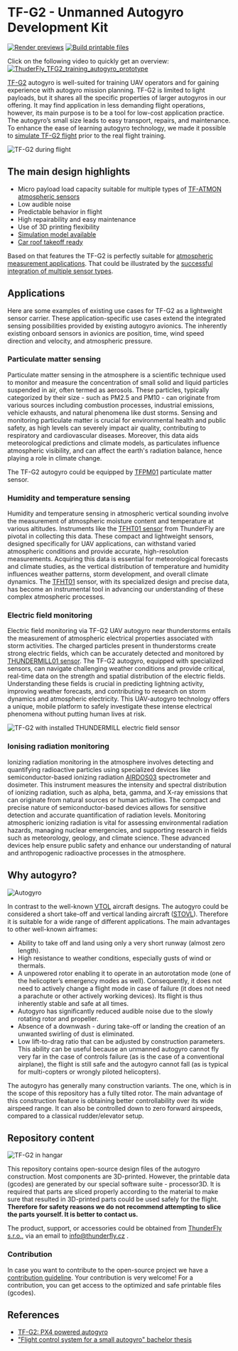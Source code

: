 # TF-G2 - Unmanned Autogyro Development Kit

[![Render previews](https://github.com/ThunderFly-aerospace/TF-G2/actions/workflows/render_previews.yml/badge.svg)](https://github.com/ThunderFly-aerospace/TF-G2/actions/workflows/render_previews.yml)
[![Build printable files](https://github.com/ThunderFly-aerospace/TF-G2/actions/workflows/printable_files.yml/badge.svg)](https://github.com/ThunderFly-aerospace/TF-G2/actions/workflows/printable_files.yml)

Click on the following video to quickly get an overview: 
[![ThuderFly_TFG2_training_autogyro_prototype](https://user-images.githubusercontent.com/5196729/144823035-37a70a1a-de21-4eb6-ab80-2aa2d4ea78db.gif)](http://www.youtube.com/watch?v=6PtS-MwnM_8)

[TF-G2](https://www.thunderfly.cz/tf-g2.html) autogyro is well-suited for training UAV operators and for gaining experience with autogyro mission planning. TF-G2 is limited to light payloads, but it shares all the specific properties of larger autogyros in our offering. It may find application in less demanding flight operations, however, its main purpose is to be a tool for low-cost application practice. The autogyro’s small size leads to easy transport, repairs, and maintenance.
To enhance the ease of learning autogyro technology, we made it possible to [simulate TF-G2 flight](https://github.com/ThunderFly-aerospace/PX4-FlightGear-Bridge) prior to the real flight training.

![TF-G2 during flight](/doc/img/TF-G2_fly_clouds.jpg)

## The main design highlights

  * Micro payload load capacity suitable for multiple types of [TF-ATMON atmospheric sensors](https://www.thunderfly.cz/tf-atmon.html)
  * Low audible noise
  * Predictable behavior in flight
  * High repairability and easy maintenance
  * Use of 3D printing flexibility
  * [Simulation model available](https://github.com/ThunderFly-aerospace/FlightGear-TF-G2)
  * [Car roof takeoff ready](https://github.com/ThunderFly-aerospace/TF-SIMPLEPLATFORM)

Based on that features the TF-G2 is perfectly suitable for [atmospheric measurement applications](https://www.thunderfly.cz/tf-atmon.html). That could be illustrated by the [successful integration of multiple sensor types](https://github.com/ThunderFly-aerospace/TFUNIPAYLOAD01). 

## Applications
Here are some examples of existing use cases for TF-G2 as a lightweight sensor carrier. These application-specific use cases extend the integrated sensing possibilities provided by existing autogyro avionics. The inherently existing onboard sensors in avionics are position, time, wind speed direction and velocity, and atmospheric pressure.

### Particulate matter sensing

Particulate matter sensing in the atmosphere is a scientific technique used to monitor and measure the concentration of small solid and liquid particles suspended in air, often termed as aerosols. These particles, typically categorized by their size - such as PM2.5 and PM10 - can originate from various sources including combustion processes, industrial emissions, vehicle exhausts, and natural phenomena like dust storms. Sensing and monitoring particulate matter is crucial for environmental health and public safety, as high levels can severely impact air quality, contributing to respiratory and cardiovascular diseases. Moreover, this data aids meteorological predictions and climate models, as particulates influence atmospheric visibility, and can affect the earth's radiation balance, hence playing a role in climate change.

The TF-G2 autogyro could be equipped by [TFPM01](https://github.com/ThunderFly-aerospace/TFPM01) particulate matter sensor. 

### Humidity and temperature sensing

Humidity and temperature sensing in atmospheric vertical sounding involve the measurement of atmospheric moisture content and temperature at various altitudes. Instruments like the [TFHT01 sensor](https://github.com/ThunderFly-aerospace/TFHT01)  from ThunderFly are pivotal in collecting this data. These compact and lightweight sensors, designed specifically for UAV applications, can withstand varied atmospheric conditions and provide accurate, high-resolution measurements. Acquiring this data is essential for meteorological forecasts and climate studies, as the vertical distribution of temperature and humidity influences weather patterns, storm development, and overall climate dynamics. The [TFHT01](https://github.com/ThunderFly-aerospace/TFHT01) sensor, with its specialized design and precise data, has become an instrumental tool in advancing our understanding of these complex atmospheric processes.

### Electric field monitoring

Electric field monitoring via TF-G2 UAV autogyro near thunderstorms entails the measurement of atmospheric electrical properties associated with storm activities. The charged particles present in thunderstorms create strong electric fields, which can be accurately detected and monitored by [THUNDERMILL01 sensor](https://github.com/UniversalScientificTechnologies/THUNDERMILL01). The TF-G2 autogyro, equipped with specialized sensors, can navigate challenging weather conditions and provide critical, real-time data on the strength and spatial distribution of the electric fields. Understanding these fields is crucial in predicting lightning activity, improving weather forecasts, and contributing to research on storm dynamics and atmospheric electricity. This UAV-autogyro technology offers a unique, mobile platform to safely investigate these intense electrical phenomena without putting human lives at risk.

![TF-G2 with installed THUNDERMILL electric field sensor](./doc/img/TF-G2_THUNDERMILL.jpg)

### Ionising radiation monitoring

Ionizing radiation monitoring in the atmosphere involves detecting and quantifying radioactive particles using specialized devices like semiconductor-based ionizing radiation [AIRDOS03](https://www.ust.cz/UST-dosimeters/AIRDOS/#airdos03-uavdos) spectrometer and dosimeter. This instrument measures the intensity and spectral distribution of ionizing radiation, such as alpha, beta, gamma, and X-ray emissions that can originate from natural sources or human activities. The compact and precise nature of semiconductor-based devices allows for sensitive detection and accurate quantification of radiation levels. Monitoring atmospheric ionizing radiation is vital for assessing environmental radiation hazards, managing nuclear emergencies, and supporting research in fields such as meteorology, geology, and climate science. These advanced devices help ensure public safety and enhance our understanding of natural and anthropogenic radioactive processes in the atmosphere.

## Why autogyro? 

![Autogyro](https://imgs.xkcd.com/comics/autogyros.png)

In contrast to the well-known [VTOL](https://en.wikipedia.org/wiki/VTOL) aircraft designs. The autogyro could be considered a short take-off and vertical landing aircraft ([STOVL](https://en.wikipedia.org/wiki/STOVL)). Therefore it is suitable for a wide range of different applications. The main advantages to other well-known airframes: 

* Ability to take off and land using only a very short runway (almost zero length).
* High resistance to weather conditions, especially gusts of wind or thermals.
* A unpowered rotor enabling it to operate in an autorotation mode (one of the helicopter’s emergency modes as well). Consequently, it does not need to actively change a flight mode in case of failure (it does not need a parachute or other actively working devices). Its flight is thus inherently stable and safe at all times.
* Autogyro has significantly reduced audible noise due to the slowly rotating rotor and propeller. 
* Absence of a downwash - during take-off or landing the creation of an unwanted swirling of dust is eliminated.
* Low lift-to-drag ratio that can be adjusted by construction parameters. This ability can be useful because an unmanned autogyro cannot fly very far in the case of controls failure (as is the case of a conventional airplane), the flight is still safe and the autogyro cannot fall (as is typical for multi-copters or wrongly piloted helicopters).

The autogyro has generally many construction variants. The one, which is in the scope of this repository has a fully tilted rotor. The main advantage of this construction feature is obtaining better controllability over its wide airspeed range. It can also be controlled down to zero forward airspeeds, compared to a classical rudder/elevator setup.

## Repository content

![TF-G2 in hangar](./doc/img/TF-G2_hangar.png)

This repository contains open-source design files of the autogyro construction. Most components are 3D-printed. However, the printable data (gcodes) are generated by our special software suite - processor3D. It is required that parts are sliced properly according to the material to make sure that resulted in 3D-printed parts could be used safely for the flight. **Therefore for safety reasons we do not recommend attempting to slice the parts yourself. It is better to contact us.**

The product, support, or accessories could be obtained from [ThunderFly s.r.o.](https://www.thunderfly.cz/), via an email to info@thunderfly.cz .

### Contribution

In case you want to contribute to the open-source project we have a [contribution guideline](https://github.com/ThunderFly-aerospace/TF-G2/blob/4s/CONTRIBUTING.md). Your contribution is very welcome! For a contribution, you can get access to the optimized and safe printable files (gcodes).

## References 

* [TF-G2: PX4 powered autogyro](https://static.sched.com/hosted_files/px4summit2021/ca/TF-G2%20PX4%20powered%20autogyro.pdf)
* ["Flight control system for a small autogyro" bachelor thesis](https://dspace.cvut.cz/handle/10467/101004)
